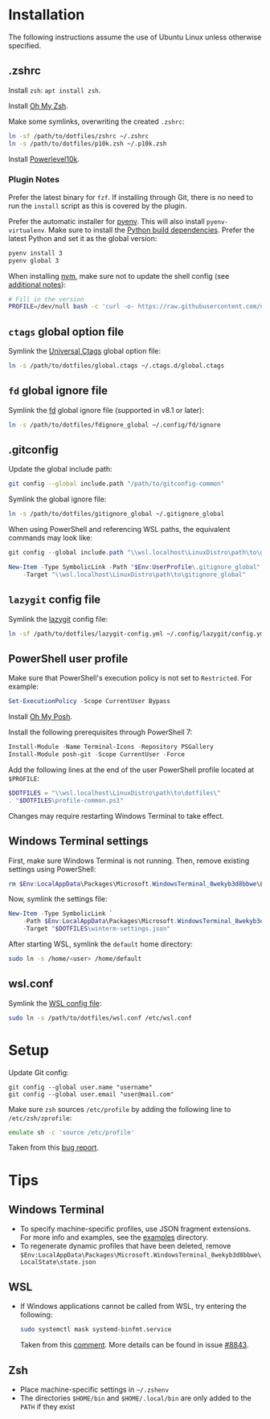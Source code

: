 # Installation

The following instructions assume the use of Ubuntu Linux unless otherwise
specified.

## .zshrc

Install `zsh`: `apt install zsh`.

Install [Oh My Zsh](https://ohmyz.sh/).

Make some symlinks, overwriting the created `.zshrc`:
```zsh
ln -sf /path/to/dotfiles/zshrc ~/.zshrc
ln -s /path/to/dotfiles/p10k.zsh ~/.p10k.zsh
```

Install [Powerlevel10k](https://github.com/romkatv/powerlevel10k?tab=readme-ov-file#oh-my-zsh).

### Plugin Notes

Prefer the latest binary for `fzf`. If installing through Git, there is no need
to run the `install` script as this is covered by the plugin.

Prefer the automatic installer for [pyenv][]. This will also install
`pyenv-virtualenv`. Make sure to install the [Python build
dependencies][python-build-deps]. Prefer the latest Python and set it as the
global version:
```zsh
pyenv install 3
pyenv global 3
```

When installing [nvm][], make sure not to update the shell config (see
[additional notes][nvm-install-notes]):
```zsh
# Fill in the version
PROFILE=/dev/null bash -c 'curl -o- https://raw.githubusercontent.com/nvm-sh/nvm/<VERSION>/install.sh | bash'
```

## `ctags` global option file

Symlink the [Universal Ctags][univ-ctags] global option file:
```zsh
ln -s /path/to/dotfiles/global.ctags ~/.ctags.d/global.ctags
```

## `fd` global ignore file

Symlink the [fd][] global ignore file (supported in v8.1 or later):
```zsh
ln -s /path/to/dotfiles/fdignore_global ~/.config/fd/ignore
```

## .gitconfig

Update the global include path:
```zsh
git config --global include.path "/path/to/gitconfig-common"
```

Symlink the global ignore file:
```zsh
ln -s /path/to/dotfiles/gitignore_global ~/.gitignore_global
```

When using PowerShell and referencing WSL paths, the equivalent commands may
look like:
```powershell
git config --global include.path "\\wsl.localhost\LinuxDistro\path\to\gitconfig-common"

New-Item -Type SymbolicLink -Path "$Env:UserProfile\.gitignore_global" `
    -Target "\\wsl.localhost\LinuxDistro\path\to\gitignore_global"
```

## `lazygit` config file

Symlink the [lazygit](https://github.com/jesseduffield/lazygit) config file:
```zsh
ln -sf /path/to/dotfiles/lazygit-config.yml ~/.config/lazygit/config.yml
```

## PowerShell user profile

Make sure that PowerShell's execution policy is not set to `Restricted`. For
example:
```powershell
Set-ExecutionPolicy -Scope CurrentUser Bypass
```

Install [Oh My Posh](https://ohmyposh.dev/docs/installation/windows).

Install the following prerequisites through PowerShell 7:
```powershell
Install-Module -Name Terminal-Icons -Repository PSGallery
Install-Module posh-git -Scope CurrentUser -Force
```

Add the following lines at the end of the user PowerShell profile located at
`$PROFILE`:
```powershell
$DOTFILES = "\\wsl.localhost\LinuxDistro\path\to\dotfiles\"
. "$DOTFILES\profile-common.ps1"
```

Changes may require restarting Windows Terminal to take effect.

## Windows Terminal settings

First, make sure Windows Terminal is not running. Then, remove existing
settings using PowerShell:
```powershell
rm $Env:LocalAppData\Packages\Microsoft.WindowsTerminal_8wekyb3d8bbwe\LocalState\*
```

Now, symlink the settings file:
```powershell
New-Item -Type SymbolicLink `
    -Path $Env:LocalAppData\Packages\Microsoft.WindowsTerminal_8wekyb3d8bbwe\LocalState\settings.json `
    -Target "$DOTFILES\winterm-settings.json"
```

After starting WSL, symlink the `default` home directory:
```zsh
sudo ln -s /home/<user> /home/default
```

## wsl.conf

Symlink the [WSL config file][wsl-conf]:
```zsh
sudo ln -s /path/to/dotfiles/wsl.conf /etc/wsl.conf
```

# Setup

Update Git config:
```
git config --global user.name "username"
git config --global user.email "user@mail.com"
```

Make sure `zsh` sources `/etc/profile` by adding the following line to
`/etc/zsh/zprofile`:
```zsh
emulate sh -c 'source /etc/profile'
```
Taken from this [bug report][zsh-profile-bug].

# Tips

## Windows Terminal

* To specify machine-specific profiles, use JSON fragment extensions. For more
  info and examples, see the [examples](examples/) directory.
* To regenerate dynamic profiles that have been deleted, remove
  `$Env:LocalAppData\Packages\Microsoft.WindowsTerminal_8wekyb3d8bbwe\LocalState\state.json`

## WSL

* If Windows applications cannot be called from WSL, try entering the
  following:
  ```sh
  sudo systemctl mask systemd-binfmt.service
  ```
  Taken from this [comment][wsl-interop-comment]. More details can be found in
  issue [#8843](https://github.com/microsoft/WSL/issues/8843).

## Zsh

* Place machine-specific settings in `~/.zshenv`
* The directories `$HOME/bin` and `$HOME/.local/bin` are only added to the
  `PATH` if they exist

[fd]: https://github.com/sharkdp/fd
[pyenv]: https://github.com/pyenv/pyenv?tab=readme-ov-file#automatic-installer
[python-build-deps]: https://github.com/pyenv/pyenv?tab=readme-ov-file#install-python-build-dependencies
[nvm]: https://github.com/nvm-sh/nvm?tab=readme-ov-file#install--update-script
[nvm-install-notes]: https://github.com/nvm-sh/nvm?tab=readme-ov-file#additional-notes
[univ-ctags]: https://docs.ctags.io/en/latest/option-file.html#order-of-loading-option-files
[wsl-conf]: https://docs.microsoft.com/en-us/windows/wsl/wsl-config#per-distribution-configuration-options-with-wslconf
[wsl-interop-comment]: https://github.com/microsoft/WSL/issues/8843#issuecomment-1624028222
[zsh-profile-bug]: https://bugs.launchpad.net/ubuntu/+source/zsh/+bug/1800280
